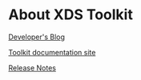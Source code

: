 # About XDS Toolkit #

[Developer's Blog](https://bitbucket.org/iheos/toolkit2/wiki/blog/Home)

[Toolkit documentation site](http://ihexds.nist.gov/XdsDocs/site/index.html)

[Release Notes](http://ihexds.nist.gov/XdsDocs/site/releasenotes/index.html)